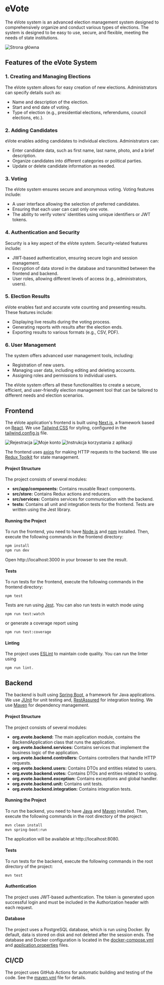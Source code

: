 # eVote
The eVote system is an advanced election management system designed to comprehensively organize and conduct various types of elections. The system is designed to be easy to use, secure, and flexible, meeting the needs of state institutions.

<img src='https://firebasestorage.googleapis.com/v0/b/gnomenciaga.appspot.com/o/evote%2Fobraz_2024-06-20_022513527.png?alt=media&token=b60a41d4-3f67-4f3b-89dc-7601fb92eeb7' alt='Strona główna'>

## Features of the eVote System

### 1. Creating and Managing Elections
The eVote system allows for easy creation of new elections. Administrators can specify details such as:
- Name and description of the election.
- Start and end date of voting.
- Type of election (e.g., presidential elections, referendums, council elections, etc.).

### 2. Adding Candidates
eVote enables adding candidates to individual elections. Administrators can:
- Enter candidate data, such as first name, last name, photo, and a brief description.
- Organize candidates into different categories or political parties.
- Update or delete candidate information as needed.

### 3. Voting
The eVote system ensures secure and anonymous voting. Voting features include:
- A user interface allowing the selection of preferred candidates.
- Ensuring that each user can cast only one vote.
- The ability to verify voters' identities using unique identifiers or JWT tokens.

### 4. Authentication and Security
Security is a key aspect of the eVote system. Security-related features include:
- JWT-based authentication, ensuring secure login and session management.
- Encryption of data stored in the database and transmitted between the frontend and backend.
- User roles, allowing different levels of access (e.g., administrators, users).

### 5. Election Results
eVote enables fast and accurate vote counting and presenting results. These features include:
- Displaying live results during the voting process.
- Generating reports with results after the election ends.
- Exporting results to various formats (e.g., CSV, PDF).

### 6. User Management
The system offers advanced user management tools, including:
- Registration of new users.
- Managing user data, including editing and deleting accounts.
- Assigning roles and permissions to individual users.

The eVote system offers all these functionalities to create a secure, efficient, and user-friendly election management tool that can be tailored to different needs and election scenarios.

## Frontend
The eVote application's frontend is built using [Next.js](https://nextjs.org/), a framework based on [React](https://reactjs.org/). We use [Tailwind CSS](https://tailwindcss.com/) for styling, configured in the [tailwind.config.js](frontend/tailwind.config.js) file.

<img src='https://firebasestorage.googleapis.com/v0/b/gnomenciaga.appspot.com/o/evote%2Fobraz_2024-06-20_022709031.png?alt=media&token=d62b1b2f-827e-4110-8134-c28dfd2e846e' alt='Rejestracja'>
<img src='https://firebasestorage.googleapis.com/v0/b/gnomenciaga.appspot.com/o/evote%2Fobraz_2024-06-20_023211012.png?alt=media&token=c46398dc-d3ae-4ad2-8390-ce6c30d6a73a' alt='Moje konto'>
<img src='https://firebasestorage.googleapis.com/v0/b/gnomenciaga.appspot.com/o/evote%2Fobraz_2024-06-20_023426390.png?alt=media&token=d037ff54-3cbc-4516-9e2b-a76892931f41' alt='Instrukcja korzystania z aplikacji'>

The frontend uses [axios](https://axios-http.com/) for making HTTP requests to the backend. We use [Redux Toolkit](https://redux-toolkit.js.org/) for state management.

#### Project Structure
The project consists of several modules:
- **src/app/components:** Contains reusable React components.
- **src/store:** Contains Redux actions and reducers.
- **src/services:** Contains services for communication with the backend.
- **tests:** Contains all unit and integration tests for the frontend. Tests are written using the Jest library. 

#### Running the Project
To run the frontend, you need to have [Node.js](https://nodejs.org/) and [npm](https://www.npmjs.com/) installed. Then, execute the following commands in the frontend directory:
```sh
npm install
npm run dev
```
Open http://localhost:3000 in your browser to see the result.

#### Tests
To run tests for the frontend, execute the following commands in the frontend directory:
```
npm test
```
Tests are run using [Jest](https://jestjs.io). You can also run tests in watch mode using
```
npm run test:watch
```
or generate a coverage report using
```
npm run test:coverage
```

#### Linting
The project uses [ESLint](https://eslint.org) to maintain code quality. You can run the linter using 
```
npm run lint.
```

## Backend
The backend is built using [Spring Boot](https://spring.io/projects/spring-boot), a framework for Java applications. We use [JUnit](https://junit.org/junit5/) for unit testing and,  [RestAssured](https://rest-assured.io) for integration testing. We use [Maven](https://maven.apache.org) for dependency management.

#### Project Structure
The project consists of several modules: 
- **org.evote.backend:** The main application module, contains the BackendApplication class that runs the application.
- **org.evote.backend.services:** Contains services that implement the business logic of the application.
- **org.evote.backend.controllers:** Contains controllers that handle HTTP requests.
- **org.evote.backend.users:** Contains DTOs and entities related to users.
- **org.evote.backend.votes:** Contains DTOs and entities related to voting.
- **org.evote.backend.exception:** Contains exceptions and global handler.
- **org.evote.backend.unit:** Contains unit tests.
- **org.evote.backend.integration:** Contains integration tests.

#### Running the Project
To run the backend, you need to have [Java](https://www.oracle.com/java/technologies/downloads/) and [Maven](https://maven.apache.org) installed. Then, execute the following commands in the root directory of the project:
```sh
mvn clean install
mvn spring-boot:run
```
The application will be available at http://localhost:8080.

#### Tests
To run tests for the backend, execute the following commands in the root directory of the project:
```
mvn test
```

#### Authentication
The project uses JWT-based authentication. The token is generated upon successful login and must be included in the Authorization header with each request.

#### Database
The project uses a PostgreSQL database, which is run using Docker. By default, data is stored on disk and not deleted after the session ends. The database and Docker configuration is located in the  [docker-compose.yml](docker/compose.yml) and [application.properties](backend/src/main/resources/application.properties) files.

## CI/CD
The project uses GitHub Actions for automatic building and testing of the code. See the [maven.yml](.github/workflows/maven.yml) file for details.
